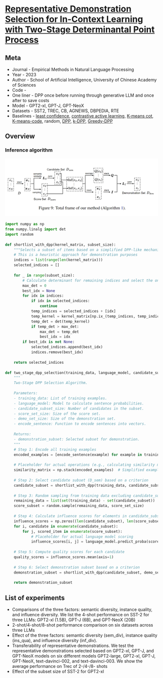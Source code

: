 # [Representative Demonstration Selection for In-Context Learning with Two-Stage Determinantal Point Process](https://aclanthology.org/2023.emnlp-main.331.pdf)

## Meta

* Journal - Empirical Methods in Natural Language Processing
* Year - 2023
* Author - School of Artificial Intelligence, University of Chinese Academy of Sciences
* Code - 
* One liner - DPP once before running through generative LLM and once after to save costs
* Model - GPT2-xl, GPT-J, GPT-NeoX
* Datasets - SST2, TREC, CB, AGNEWS, DBPEDIA, RTE
* Baselines - [least confidence](https://arxiv.org/pdf/1906.11829.pdf), [contrastive active learning](https://arxiv.org/pdf/2109.03764.pdf), [K-means cot](https://arxiv.org/abs/2210.03493), [K-means-code](https://arxiv.org/abs/2304.07575), random, [DPP](https://arxiv.org/abs/2212.06800), [k-DPP](https://icml.cc/2011/papers/611_icmlpaper.pdf), [Greedy-DPP](https://proceedings.neurips.cc/paper_files/paper/2018/file/dbbf603ff0e99629dda5d75b6f75f966-Paper.pdf)

## Overview

### Inference algorithm

![ddpp_algo_1](ddpp_algo_1.png)

```python
import numpy as np
from numpy.linalg import det
import random

def shortlist_with_dpp(kernel_matrix, subset_size):
    """Selects a subset of items based on a simplified DPP-like mechanism."""
    # This is a heuristic approach for demonstration purposes
    indices = list(range(len(kernel_matrix)))
    selected_indices = []
    
    for _ in range(subset_size):
        # Calculate determinant for remaining indices and select the one that maximizes it
        max_det = 0
        best_idx = None
        for idx in indices:
            if idx in selected_indices:
                continue
            temp_indices = selected_indices + [idx]
            temp_kernel = kernel_matrix[np.ix_(temp_indices, temp_indices)]
            temp_det = det(temp_kernel)
            if temp_det > max_det:
                max_det = temp_det
                best_idx = idx
        if best_idx is not None:
            selected_indices.append(best_idx)
            indices.remove(best_idx)
    
    return selected_indices

def two_stage_dpp_selection(training_data, language_model, candidate_subset_size, score_set_size, demo_set_size, encode_sentence):
    """
    Two-Stage DPP Selection Algorithm.

    Parameters:
    - training_data: List of training examples.
    - language_model: Model to calculate sentence probabilities.
    - candidate_subset_size: Number of candidates in the subset.
    - score_set_size: Size of the score set.
    - demo_set_size: Size of the demonstration set.
    - encode_sentence: Function to encode sentences into vectors.

    Returns:
    - demonstration_subset: Selected subset for demonstration.
    """
    # Step 1: Encode all training examples
    encoded_examples = [encode_sentence(example) for example in training_data]

    # Placeholder for actual operations (e.g., calculating similarity matrix)
    similarity_matrix = np.stack(encoded_examples)  # Simplified example

    # Step 2: Select candidate subset (D_sem) based on a criterion
    candidate_subset = shortlist_with_dpp(training_data, candidate_subset_size)

    # Step 3: Random sampling from training data excluding candidate_subset
    remaining_data = list(set(training_data) - set(candidate_subset))
    score_subset = random.sample(remaining_data, score_set_size)

    # Step 4: Calculate influence scores for elements in candidate_subset
    influence_scores = np.zeros((len(candidate_subset), len(score_subset)))
    for i, candidate in enumerate(candidate_subset):
        for j, scored_item in enumerate(score_subset):
            # Placeholder for actual language model scoring
            influence_scores[i, j] = language_model.predict_proba(scored_item) - language_model.predict_proba(candidate, scored_item)

    # Step 5: Compute quality scores for each candidate
    quality_scores = influence_scores.mean(axis=1)

    # Step 6: Select demonstration subset based on a criterion
    demonstration_subset = shortlist_with_dpp(candidate_subset, demo_set_size)

    return demonstration_subset
```

## List of experiments

* Comparisons of the three factors: semantic diversity, instance quality, and influence diversity. We list the
4-shot performance on SST-2 for three LLMs: GPT2-xl (1.5B), GPT-J (6B), and GPT-NeoX (20B)
* 2-shot/4-shot/8-shot performance comparison on six datasets across three LLMs
* Effect of the three factors: semantic diversity (sem_div), instance quality (ins_qua), and influence diversity (inf_div).
* Transferability of representative demonstrations. We test the representative demonstrations selected based on GPT2-xl, GPT-J, and GPT-NeoX models on six different models GPT2-large, GPT2-xl, GPT-J, GPT-NeoX, text-davinci-002, and text-davinci-003. We show the average performance on Trec of 2-/4-/8- shots
* Effect of the subset size of SST-2 for GPT2-xl
